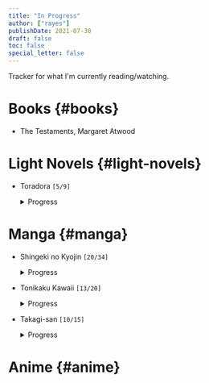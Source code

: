 ```yaml
---
title: "In Progress"
author: ["rayes"]
publishDate: 2021-07-30
draft: false
toc: false
special_letter: false
---
```


<p></p>
Tracker for what I'm currently reading/watching.


# Books {#books}

<!--list-separator-->

-  The Testaments, Margaret Atwood


# Light Novels {#light-novels}

<!--list-separator-->

-  Toradora <code>[5/9]</code>

    <details>
    <summary>
    Progress
    </summary>
    <p class="details">

    -   [X] Vol 1
    -   [X] Vol 2
    -   [X] Vol 3
    -   [X] Vol 4
    -   [X] Vol 5
    -   [ ] Vol 6
    -   [ ] Vol 7
    -   [ ] Vol 8
    -   [ ] Vol 9
    </p>
    </details>


# Manga {#manga}

<!--list-separator-->

-  Shingeki no Kyojin <code>[20/34]</code>

    <details>
    <summary>
    Progress
    </summary>
    <p class="details">

    -   [X] Vol.  1
    -   [X] Vol.  2
    -   [X] Vol.  3
    -   [X] Vol.  4
    -   [X] Vol.  5
    -   [X] Vol.  6
    -   [X] Vol.  7
    -   [X] Vol.  8
    -   [X] Vol.  9
    -   [X] Vol. 10
    -   [X] Vol. 11
    -   [X] Vol. 12
    -   [X] Vol. 13
    -   [X] Vol. 14
    -   [X] Vol. 15
    -   [X] Vol. 16
    -   [X] Vol. 17
    -   [X] Vol. 18
    -   [X] Vol. 19
    -   [X] Vol. 20
    -   [ ] Vol. 21
    -   [ ] Vol. 22
    -   [ ] Vol. 23
    -   [ ] Vol. 24
    -   [ ] Vol. 25
    -   [ ] Vol. 26
    -   [ ] Vol. 27
    -   [ ] Vol. 28
    -   [ ] Vol. 29
    -   [ ] Vol. 30
    -   [ ] Vol. 31
    -   [ ] Vol. 32
    -   [ ] Vol. 33
    -   [ ] Vol. 34
    </p>
    </details>

<!--list-separator-->

-  Tonikaku Kawaii <code>[13/20]</code>

    <details>
    <summary>
    Progress
    </summary>
    <p class="details">

    -   [X] Vol 1
    -   [X] Vol 2
    -   [X] Vol 3
    -   [X] Vol 4
    -   [X] Vol 5
    -   [X] Vol 6
    -   [X] Vol 7
    -   [X] Vol 8
    -   [X] Vol 9
    -   [X] Vol 10
    -   [X] Vol 11
    -   [X] Vol 12
    -   [X] Vol 13
    -   [ ] Vol 14
    -   [ ] Vol 15
    -   [ ] Vol 16
    -   [ ] Vol 17
    -   [ ] Vol 18
    -   [ ] Vol 19
    -   [ ] Vol 20
    </p>
    </details>

<!--list-separator-->

-  Takagi-san <code>[10/15]</code>

    <details>
    <summary>
    Progress
    </summary>
    <p class="details">

    -   [X] Vol. 1
    -   [X] Vol. 2
    -   [X] Vol. 3
    -   [X] Vol. 4
    -   [X] Vol. 5
    -   [X] Vol. 6
    -   [X] Vol. 7
    -   [X] Vol. 8
    -   [X] Vol. 9
    -   [X] Vol. 10
    -   [ ] Vol. 11
    -   [ ] Vol. 12
    -   [ ] Vol. 13
    -   [ ] Vol. 14
    -   [ ] Vol. 15
    </p>
    </details>


# Anime {#anime}